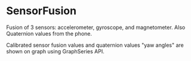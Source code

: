 # SensorFusion
Fusion of 3 sensors: accelerometer, gyroscope, and magnetometer.
Also Quaternion values from the phone.

Calibrated sensor fusion values and quaternion values "yaw angles" are shown on graph using GraphSeries API.
